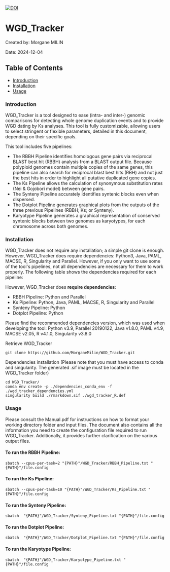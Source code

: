 [![DOI](https://zenodo.org/badge/855434198.svg)](https://doi.org/10.5281/zenodo.14672010) 

# WGD_Tracker
Created by: Morgane MILIN

Date: 2024-12-04

## Table of Contents
- [Introduction](#introduction)
- [Installation](#installation)
- [Usage](#usage)

### Introduction
WGD_Tracker is a tool designed to ease (intra- and inter-) genomic comparisons for detecting whole genome duplication events and to provide WGD dating by Ks analyses. This tool is fully customizable, allowing users to select stringent or flexible parameters, detailed in this document, depending on their specific goals.

This tool includes five pipelines:
* The RBBH Pipeline identifies homologous gene pairs via reciprocal BLAST best hit (RBBH) analysis from a BLAST output file. Because polyploid genomes contain multiple copies of the same genes, this pipeline can also search for reciprocal blast best hits (RBH) and not just the best hits in order to highlight all putative duplicated gene copies.
* The Ks Pipeline allows the calculation of synonymous substitution rates (Nei & Gojobori model) between gene pairs.
* The Synteny Pipeline accurately identifies syntenic blocks even when dispersed.
* The Dotplot Pipeline generates graphical plots from the outputs of the three previous Pipelines (RBBH; Ks; or Synteny).
* Karyotype Pipeline generates a graphical representation of conserved syntenic blocks between two genomes as karyotypes, for each chromosome across both genomes.

### Installation 
WGD_Tracker does not require any installation; a simple git clone is enough. However, WGD_Tracker does require dependencies: Python3, Java, PAML, MACSE, R, Singularity and Parallel. However, if you only want to use some of the tool's pipelines, not all dependencies are necessary for them to work properly. The following table shows the dependencies required for each pipeline:

However, WGD_Tracker does **require dependencies**:
- RBBH Pipeline: Python and Parallel
- Ks Pipeline: Python, Java, PAML, MACSE, R, Singularity and Parallel
- Synteny Pipeline: Python
- Dotplot Pipeline: Python

Please find the recommended dependencies version, which was used when developing the tool: Python v3.9, Parallel 20190122, Java v1.8.0, PAML v4.9, MACSE v2.05, R v4.1.0, Singularity v3.8.0

Retrieve WGD_Tracker

	git clone https://github.com/MorganeMilin/WGD_Tracker.git 

Dependencies installation (Please note that you must have access to conda and singularity. The generated .sif image must be located in the WGD_Tracker folder)

	cd WGD_Tracker/
 	conda env create -p ./dependencies_conda_env -f ./wgd_tracker_dependencies.yml
	singularity build ./rmarkdown.sif ./wgd_tracker_R.def

### Usage
Please consult the Manual.pdf for instructions on how to format your working directory folder and input files. The document also contains all the information you need to create the configuration file required to run WGD_Tracker. Additionally, it provides further clarification on the various output files.

#### To run the RBBH Pipeline:
	sbatch --cpus-per-task=2 "{PATH}"/WGD_Tracker/RBBH_Pipeline.txt "{PATH}"/file.config

#### To run the Ks Pipeline:
 	sbatch --cpus-per-task=10 "{PATH}"/WGD_Tracker/Ks_Pipeline.txt "{PATH}"/file.config

#### To run the Synteny Pipeline:
  	sbatch  "{PATH}"/WGD_Tracker/Synteny_Pipeline.txt "{PATH}"/file.config

#### To run the Dotplot Pipeline:
   	sbatch  "{PATH}"/WGD_Tracker/Dotplot_Pipeline.txt "{PATH}"/file.config
    
#### To run the Karyotype Pipeline:
   	sbatch  "{PATH}"/WGD_Tracker/Karyotype_Pipeline.txt "{PATH}"/file.config
